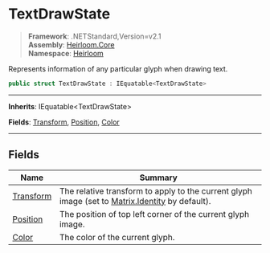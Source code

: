 # TextDrawState

> **Framework**: .NETStandard,Version=v2.1  
> **Assembly**: [Heirloom.Core][0]  
> **Namespace**: [Heirloom][0]  

Represents information of any particular glyph when drawing text.

```cs
public struct TextDrawState : IEquatable<TextDrawState>
```

--------------------------------------------------------------------------------

**Inherits**: IEquatable\<TextDrawState>

**Fields**: [Transform][1], [Position][2], [Color][3]

--------------------------------------------------------------------------------

## Fields

| Name           | Summary                                                                                              |
|----------------|------------------------------------------------------------------------------------------------------|
| [Transform][1] | The relative transform to apply to the current glyph image (set to [Matrix.Identity][4] by default). |
| [Position][2]  | The position of top left corner of the current glyph image.                                          |
| [Color][3]     | The color of the current glyph.                                                                      |

[0]: ../Heirloom.Core.md
[1]: Heirloom.TextDrawState.Transform.md
[2]: Heirloom.TextDrawState.Position.md
[3]: Heirloom.TextDrawState.Color.md
[4]: Heirloom.Matrix.Identity.md
